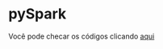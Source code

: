 # pySpark

Você pode checar os códigos clicando [aqui](https://nbviewer.org/github/ViniciusBardelin/pySpark/blob/main/SparkNotebook.html)
